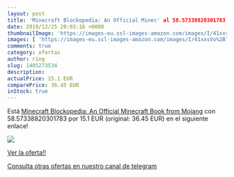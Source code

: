 ```yaml
---
layout: post
title: 'Minecraft Blockopedia: An Official Minec' al 58.57338820301783 % de descuento
date: 2019/12/25 20:03:16 +0000
thumbnailImage: 'https://images-eu.ssl-images-amazon.com/images/I/41xxsVo%2Bl3L._SL200_.jpg'
images: [ 'https://images-eu.ssl-images-amazon.com/images/I/41xxsVo%2Bl3L._SL200_.jpg' ]
comments: true
category: ofertas
author: ring
slug: 1405273534
description:
actualPrice: 15.1 EUR
comparePrice: 36.45 EUR
inStock: true
---
```


Está [Minecraft Blockopedia: An Official Minecraft Book from Mojang](https://www.amazon.com/dp/1405273534/?tag=redken08-20) con 58.57338820301783 por 15.1 EUR (original: 36.45 EUR) en el siguiente enlace!

[![](https://images-eu.ssl-images-amazon.com/images/I/41xxsVo%2Bl3L._SL200_.jpg)](https://www.amazon.com/dp/1405273534/?tag=redken08-20)

[Ver la oferta!!](https://www.amazon.com/dp/1405273534/?tag=redken08-20)

[Consulta otras ofertas en nuestro canal de telegram](https://t.me/s/ofertas25)
